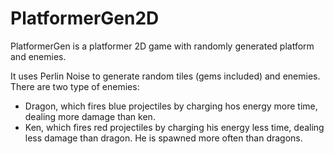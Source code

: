 # PlatformerGen2D
PlatformerGen is a platformer 2D game with randomly generated platform and enemies.

It uses Perlin Noise to generate random tiles (gems included) and enemies. There are two type of enemies: 
* Dragon, which fires blue projectiles by charging hos energy more time, dealing more damage than ken.
* Ken, which fires red projectiles by charging his energy less time, dealing less damage than dragon. He is spawned more often than dragons.
